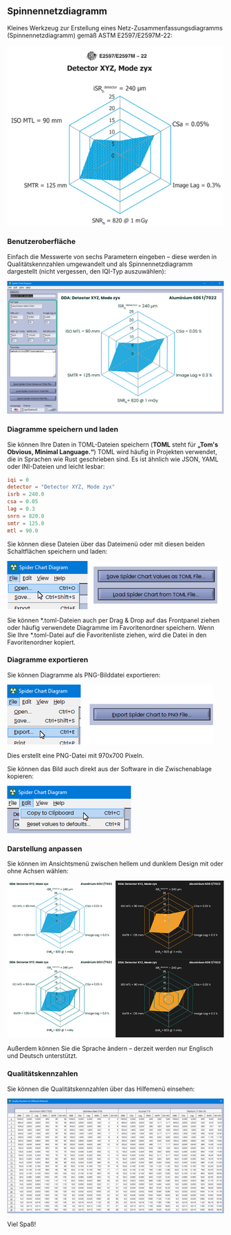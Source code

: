 ## Spinnennetzdiagramm

Kleines Werkzeug zur Erstellung eines Netz-Zusammenfassungsdiagramms (Spinnennetzdiagramm) gemäß ASTM E2597/E2597M-22:

![image-20250703163914941](assets/image-20250703163914941.png)

### Benutzeroberfläche

Einfach die Messwerte von sechs Parametern eingeben – diese werden in Qualitätskennzahlen umgewandelt und als Spinnennetzdiagramm dargestellt (nicht vergessen, den IQI-Typ auszuwählen):

![image-20250704122743585](assets/image-20250704122743585.png)

### Diagramme speichern und laden

Sie können Ihre Daten in TOML-Dateien speichern (**TOML** steht für **„Tom's Obvious, Minimal Language.“**) TOML wird häufig in Projekten verwendet, die in Sprachen wie Rust geschrieben sind. Es ist ähnlich wie JSON, YAML oder INI-Dateien und leicht lesbar:

```toml
iqi = 0
detector = "Detector XYZ, Mode zyx"
isrb = 240.0
csa = 0.05
lag = 0.3
snrn = 820.0
smtr = 125.0
mtl = 90.0
```

Sie können diese Dateien über das Dateimenü oder mit diesen beiden Schaltflächen speichern und laden:

![image-20250704125501623](assets/image-20250704125501623.png)

Sie können \*.toml-Dateien auch per Drag & Drop auf das Frontpanel ziehen oder häufig verwendete Diagramme im Favoritenordner speichern. Wenn Sie Ihre \*.toml-Datei auf die Favoritenliste ziehen, wird die Datei in den Favoritenordner kopiert.

### Diagramme exportieren

Sie können Diagramme als PNG-Bilddatei exportieren:

![image-20250704125830396](assets/image-20250704125830396.png)

Dies erstellt eine PNG-Datei mit 970x700 Pixeln.

Sie können das Bild auch direkt aus der Software in die Zwischenablage kopieren:

![image-20250704130032570](assets/image-20250704130032570.png)

### Darstellung anpassen

Sie können im Ansichtsmenü zwischen hellem und dunklem Design mit oder ohne Achsen wählen:

![image-20250704130431084](assets/image-20250704130431084.png)

Außerdem können Sie die Sprache ändern – derzeit werden nur Englisch und Deutsch unterstützt.

### Qualitätskennzahlen

Sie können die Qualitätskennzahlen über das Hilfemenü einsehen:

![image-20250704130713084](assets/image-20250704130713084.png)

Viel Spaß!